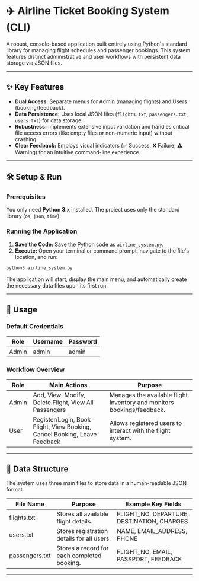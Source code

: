 # ✈️ Airline Ticket Booking System (CLI)

A robust, console-based application built entirely using Python's standard library for managing flight schedules and passenger bookings. This system features distinct administrative and user workflows with persistent data storage via JSON files.

---

## ✨ Key Features

- **Dual Access:** Separate menus for Admin (managing flights) and Users (booking/feedback).  
- **Data Persistence:** Uses local JSON files (`flights.txt`, `passengers.txt`, `users.txt`) for data storage.  
- **Robustness:** Implements extensive input validation and handles critical file access errors (like empty files or non-numeric input) without crashing.  
- **Clear Feedback:** Employs visual indicators (✅ Success, ❌ Failure, ⚠ Warning) for an intuitive command-line experience.  

---

## 🛠️ Setup & Run

### Prerequisites
You only need **Python 3.x** installed. The project uses only the standard library (`os`, `json`, `time`).  

### Running the Application
1. **Save the Code:** Save the Python code as `airline_system.py`.  
2. **Execute:** Open your terminal or command prompt, navigate to the file's location, and run:  

```bash
python3 airline_system.py
````

The application will start, display the main menu, and automatically create the necessary data files upon its first run.

---

## 🚀 Usage

### Default Credentials

| Role  | Username | Password |
| ----- | -------- | -------- |
| Admin | admin    | admin    |

### Workflow Overview

| Role  | Main Actions                                                              | Purpose                                                                |
| ----- | ------------------------------------------------------------------------- | ---------------------------------------------------------------------- |
| Admin | Add, View, Modify, Delete Flight, View All Passengers                     | Manages the available flight inventory and monitors bookings/feedback. |
| User  | Register/Login, Book Flight, View Booking, Cancel Booking, Leave Feedback | Allows registered users to interact with the flight system.            |

---

## 💾 Data Structure

The system uses three main files to store data in a human-readable JSON format.

| File Name      | Purpose                                     | Example Key Fields                         |
| -------------- | ------------------------------------------- | ------------------------------------------ |
| flights.txt    | Stores all available flight details.        | FLIGHT_NO, DEPARTURE, DESTINATION, CHARGES |
| users.txt      | Stores registration details for all users.  | NAME, EMAIL_ADDRESS, PHONE                 |
| passengers.txt | Stores a record for each completed booking. | FLIGHT_NO, EMAIL, PASSPORT, FEEDBACK       |

---
